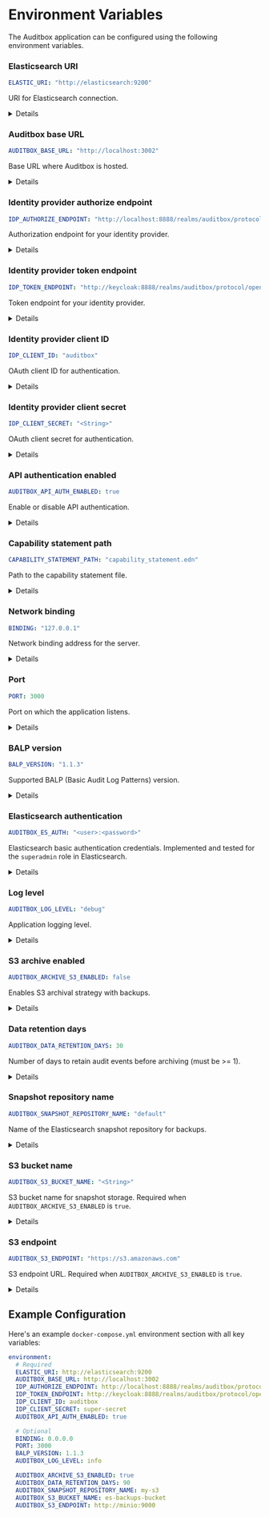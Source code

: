 # Environment Variables

The Auditbox application can be configured using the following environment variables.

### Elasticsearch URI<a href="#elastic-uri" id="elastic-uri"></a>

```yaml
ELASTIC_URI: "http://elasticsearch:9200"
```

URI for Elasticsearch connection.

<details><summary>Details</summary><table data-header-hidden="true"><thead><tr><th width="200"></th><th></th></tr></thead><tbody><tr><td>Type</td><td>String</td></tr><tr><td>Default value</td><td>(no default)</td></tr><tr><td>Required</td><td><code>true</code></td></tr></tbody></table></details>

### Auditbox base URL<a href="#auditbox-base-url" id="auditbox-base-url"></a>

```yaml
AUDITBOX_BASE_URL: "http://localhost:3002"
```

Base URL where Auditbox is hosted.

<details><summary>Details</summary><table data-header-hidden="true"><thead><tr><th width="200"></th><th></th></tr></thead><tbody><tr><td>Type</td><td>String</td></tr><tr><td>Default value</td><td>(no default)</td></tr><tr><td>Required</td><td><code>true</code></td></tr></tbody></table></details>

### Identity provider authorize endpoint<a href="#idp-authorize-endpoint" id="idp-authorize-endpoint"></a>

```yaml
IDP_AUTHORIZE_ENDPOINT: "http://localhost:8888/realms/auditbox/protocol/openid-connect/auth"
```

Authorization endpoint for your identity provider.

<details><summary>Details</summary><table data-header-hidden="true"><thead><tr><th width="200"></th><th></th></tr></thead><tbody><tr><td>Type</td><td>String</td></tr><tr><td>Default value</td><td>(no default)</td></tr><tr><td>Required</td><td><code>true</code></td></tr></tbody></table></details>

### Identity provider token endpoint<a href="#idp-token-endpoint" id="idp-token-endpoint"></a>

```yaml
IDP_TOKEN_ENDPOINT: "http://keycloak:8888/realms/auditbox/protocol/openid-connect/token"
```

Token endpoint for your identity provider.

<details><summary>Details</summary><table data-header-hidden="true"><thead><tr><th width="200"></th><th></th></tr></thead><tbody><tr><td>Type</td><td>String</td></tr><tr><td>Default value</td><td>(no default)</td></tr><tr><td>Required</td><td><code>true</code></td></tr></tbody></table></details>

### Identity provider client ID<a href="#idp-client-id" id="idp-client-id"></a>

```yaml
IDP_CLIENT_ID: "auditbox"
```

OAuth client ID for authentication.

<details><summary>Details</summary><table data-header-hidden="true"><thead><tr><th width="200"></th><th></th></tr></thead><tbody><tr><td>Type</td><td>String</td></tr><tr><td>Default value</td><td>(no default)</td></tr><tr><td>Required</td><td><code>true</code></td></tr></tbody></table></details>

### Identity provider client secret<a href="#idp-client-secret" id="idp-client-secret"></a>

```yaml
IDP_CLIENT_SECRET: "<String>"
```

OAuth client secret for authentication.

<details><summary>Details</summary><table data-header-hidden="true"><thead><tr><th width="200"></th><th></th></tr></thead><tbody><tr><td>Type</td><td>String</td></tr><tr><td>Default value</td><td>(no default)</td></tr><tr><td>Required</td><td><code>true</code></td></tr><tr><td>Sensitive</td><td><code>true</code> — value should be kept secret</td></tr></tbody></table></details>

### API authentication enabled<a href="#auditbox-api-auth-enabled" id="auditbox-api-auth-enabled"></a>

```yaml
AUDITBOX_API_AUTH_ENABLED: true
```

Enable or disable API authentication.

<details><summary>Details</summary><table data-header-hidden="true"><thead><tr><th width="200"></th><th></th></tr></thead><tbody><tr><td>Type</td><td>Bool</td></tr><tr><td>Default value</td><td>(no default)</td></tr><tr><td>Required</td><td><code>true</code></td></tr></tbody></table></details>

### Capability statement path<a href="#capability-statement-path" id="capability-statement-path"></a>

```yaml
CAPABILITY_STATEMENT_PATH: "capability_statement.edn"
```

Path to the capability statement file.

<details><summary>Details</summary><table data-header-hidden="true"><thead><tr><th width="200"></th><th></th></tr></thead><tbody><tr><td>Type</td><td>String</td></tr><tr><td>Default value</td><td><code>capability_statement.edn</code></td></tr><tr><td>Required</td><td><code>false</code></td></tr></tbody></table></details>

### Network binding<a href="#binding" id="binding"></a>

```yaml
BINDING: "127.0.0.1"
```

Network binding address for the server.

<details><summary>Details</summary><table data-header-hidden="true"><thead><tr><th width="200"></th><th></th></tr></thead><tbody><tr><td>Type</td><td>String</td></tr><tr><td>Default value</td><td><code>127.0.0.1</code></td></tr><tr><td>Required</td><td><code>false</code></td></tr></tbody></table></details>

### Port<a href="#port" id="port"></a>

```yaml
PORT: 3000
```

Port on which the application listens.

<details><summary>Details</summary><table data-header-hidden="true"><thead><tr><th width="200"></th><th></th></tr></thead><tbody><tr><td>Type</td><td>Integer</td></tr><tr><td>Default value</td><td><code>3000</code></td></tr><tr><td>Required</td><td><code>false</code></td></tr></tbody></table></details>

### BALP version<a href="#balp-version" id="balp-version"></a>

```yaml
BALP_VERSION: "1.1.3"
```

Supported BALP (Basic Audit Log Patterns) version.

<details><summary>Details</summary><table data-header-hidden="true"><thead><tr><th width="200"></th><th></th></tr></thead><tbody><tr><td>Type</td><td>Enum</td></tr><tr><td>Values</td><td><code>1.1.0</code><br /><code>1.1.1</code><br /><code>1.1.2</code><br /><code>1.1.3</code></td></tr><tr><td>Default value</td><td><code>1.1.3</code></td></tr><tr><td>Required</td><td><code>false</code></td></tr></tbody></table></details>

### Elasticsearch authentication<a href="#auditbox-es-auth" id="auditbox-es-auth"></a>

```yaml
AUDITBOX_ES_AUTH: "<user>:<password>"
```

Elasticsearch basic authentication credentials. Implemented and tested for the `superadmin` role in Elasticsearch.

<details><summary>Details</summary><table data-header-hidden="true"><thead><tr><th width="200"></th><th></th></tr></thead><tbody><tr><td>Type</td><td>String</td></tr><tr><td>Format</td><td><code>&lt;user&gt;:&lt;password&gt;</code></td></tr><tr><td>Default value</td><td>(no default)</td></tr><tr><td>Required</td><td><code>false</code></td></tr><tr><td>Sensitive</td><td><code>true</code> — value should be kept secret</td></tr></tbody></table></details>

### Log level<a href="#auditbox-log-level" id="auditbox-log-level"></a>

```yaml
AUDITBOX_LOG_LEVEL: "debug"
```

Application logging level.

<details><summary>Details</summary><table data-header-hidden="true"><thead><tr><th width="200"></th><th></th></tr></thead><tbody><tr><td>Type</td><td>Enum</td></tr><tr><td>Values</td><td><code>off</code><br /><code>debug</code><br /><code>info</code><br /><code>error</code></td></tr><tr><td>Default value</td><td><code>debug</code></td></tr><tr><td>Required</td><td><code>false</code></td></tr></tbody></table></details>

### S3 archive enabled<a href="#auditbox-archive-s3-enabled" id="auditbox-archive-s3-enabled"></a>

```yaml
AUDITBOX_ARCHIVE_S3_ENABLED: false
```

Enables S3 archival strategy with backups.

<details><summary>Details</summary><table data-header-hidden="true"><thead><tr><th width="200"></th><th></th></tr></thead><tbody><tr><td>Type</td><td>Bool</td></tr><tr><td>Default value</td><td><code>false</code></td></tr><tr><td>Required</td><td><code>false</code></td></tr></tbody></table></details>

### Data retention days<a href="#auditbox-data-retention-days" id="auditbox-data-retention-days"></a>

```yaml
AUDITBOX_DATA_RETENTION_DAYS: 30
```

Number of days to retain audit events before archiving (must be >= 1).

<details><summary>Details</summary><table data-header-hidden="true"><thead><tr><th width="200"></th><th></th></tr></thead><tbody><tr><td>Type</td><td>Integer</td></tr><tr><td>Default value</td><td><code>30</code></td></tr><tr><td>Required</td><td><code>false</code></td></tr></tbody></table></details>

### Snapshot repository name<a href="#auditbox-snapshot-repository-name" id="auditbox-snapshot-repository-name"></a>

```yaml
AUDITBOX_SNAPSHOT_REPOSITORY_NAME: "default"
```

Name of the Elasticsearch snapshot repository for backups.

<details><summary>Details</summary><table data-header-hidden="true"><thead><tr><th width="200"></th><th></th></tr></thead><tbody><tr><td>Type</td><td>String</td></tr><tr><td>Default value</td><td><code>default</code></td></tr><tr><td>Required</td><td><code>false</code></td></tr></tbody></table></details>

### S3 bucket name<a href="#auditbox-s3-bucket-name" id="auditbox-s3-bucket-name"></a>

```yaml
AUDITBOX_S3_BUCKET_NAME: "<String>"
```

S3 bucket name for snapshot storage. Required when `AUDITBOX_ARCHIVE_S3_ENABLED` is `true`.

<details><summary>Details</summary><table data-header-hidden="true"><thead><tr><th width="200"></th><th></th></tr></thead><tbody><tr><td>Type</td><td>String</td></tr><tr><td>Default value</td><td>(no default)</td></tr><tr><td>Required</td><td><code>true</code> when <code>AUDITBOX_ARCHIVE_S3_ENABLED</code> is enabled</td></tr></tbody></table></details>

### S3 endpoint<a href="#auditbox-s3-endpoint" id="auditbox-s3-endpoint"></a>

```yaml
AUDITBOX_S3_ENDPOINT: "https://s3.amazonaws.com"
```

S3 endpoint URL. Required when `AUDITBOX_ARCHIVE_S3_ENABLED` is `true`.

<details><summary>Details</summary><table data-header-hidden="true"><thead><tr><th width="200"></th><th></th></tr></thead><tbody><tr><td>Type</td><td>String</td></tr><tr><td>Default value</td><td>(no default)</td></tr><tr><td>Required</td><td><code>true</code> when <code>AUDITBOX_ARCHIVE_S3_ENABLED</code> is enabled</td></tr></tbody></table></details>

## Example Configuration

Here's an example `docker-compose.yml` environment section with all key variables:

```yaml
environment:
  # Required
  ELASTIC_URI: http://elasticsearch:9200
  AUDITBOX_BASE_URL: http://localhost:3002
  IDP_AUTHORIZE_ENDPOINT: http://localhost:8888/realms/auditbox/protocol/openid-connect/auth
  IDP_TOKEN_ENDPOINT: http://keycloak:8888/realms/auditbox/protocol/openid-connect/token
  IDP_CLIENT_ID: auditbox
  IDP_CLIENT_SECRET: super-secret
  AUDITBOX_API_AUTH_ENABLED: true

  # Optional
  BINDING: 0.0.0.0
  PORT: 3000
  BALP_VERSION: 1.1.3
  AUDITBOX_LOG_LEVEL: info

  AUDITBOX_ARCHIVE_S3_ENABLED: true
  AUDITBOX_DATA_RETENTION_DAYS: 90
  AUDITBOX_SNAPSHOT_REPOSITORY_NAME: my-s3
  AUDITBOX_S3_BUCKET_NAME: es-backups-bucket
  AUDITBOX_S3_ENDPOINT: http://minio:9000
```
